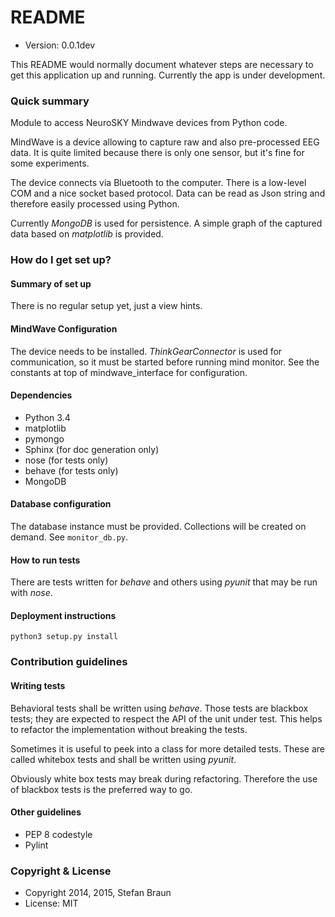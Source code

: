# README #

* Version: 0.0.1dev

This README would normally document whatever steps are necessary to get this application up and running. Currently the app is under development.

### Quick summary

Module to access NeuroSKY Mindwave devices from Python code.

MindWave is a device allowing to capture raw and also pre-processed EEG data. It is quite limited because there is only one sensor, but it's fine for some experiments.

The device connects via Bluetooth to the computer. There is a low-level COM and a nice socket based protocol.
Data can be read as Json string and therefore easily processed using Python.

Currently *MongoDB* is used for persistence. A simple graph of the captured data based on *matplotlib* is provided.


### How do I get set up? ###

#### Summary of set up ####

There is no regular setup yet, just a view hints.

#### MindWave Configuration ####

The device needs to be installed. *ThinkGearConnector* is used for communication, so it must be started before running mind monitor.
See the constants at top of mindwave_interface for configuration.

#### Dependencies ####
  * Python 3.4
  * matplotlib
  * pymongo
  * Sphinx (for doc generation only)
  * nose (for tests only)
  * behave (for tests only)
  * MongoDB
  
#### Database configuration ####

The database instance must be provided. Collections will be created on demand.
See ```monitor_db.py```.

#### How to run tests ####

There are tests written for *behave* and others using *pyunit* that may be run with *nose*. 

#### Deployment instructions ####

```
python3 setup.py install
```

### Contribution guidelines ###

#### Writing tests

Behavioral tests shall be written using *behave*. Those tests are blackbox tests; they are expected to respect the API of the unit under test. This helps to refactor the implementation without breaking the tests.

Sometimes it is useful to peek into a class for more detailed tests. These are called whitebox tests and shall be written using *pyunit*. 

Obviously white box tests may break during refactoring. Therefore the use of blackbox tests is the preferred way to go.

#### Other guidelines
* PEP 8 codestyle
* Pylint 

### Copyright & License ###

  * Copyright 2014, 2015, Stefan Braun
  * License: MIT

